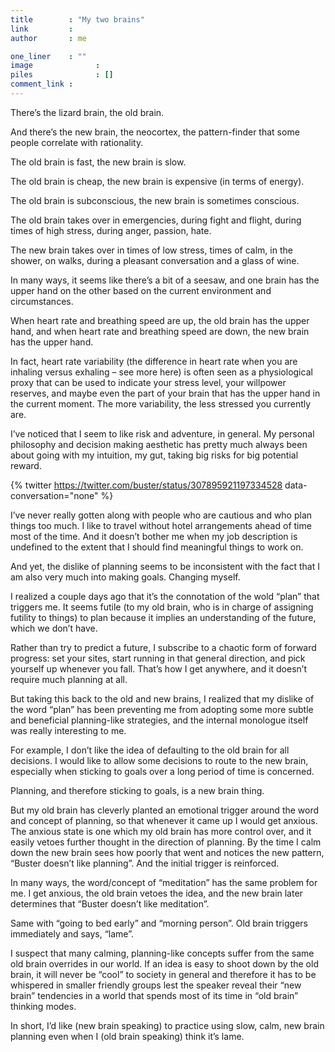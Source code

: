 ```yaml
---
title        : "My two brains"
link         : 
author       : me

one_liner    : ""
image			   : 
piles			   : []
comment_link : 
---
```


There’s the lizard brain, the old brain.

And there’s the new brain, the neocortex, the pattern-finder that some people correlate with rationality.

The old brain is fast, the new brain is slow.

The old brain is cheap, the new brain is expensive (in terms of energy).

The old brain is subconscious, the new brain is sometimes conscious.

The old brain takes over in emergencies, during fight and flight, during times of high stress, during anger, passion, hate.

The new brain takes over in times of low stress, times of calm, in the shower, on walks, during a pleasant conversation and a glass of wine.

In many ways, it seems like there’s a bit of a seesaw, and one brain has the upper hand on the other based on the current environment and circumstances.

When heart rate and breathing speed are up, the old brain has the upper hand, and when heart rate and breathing speed are down, the new brain has the upper hand.

In fact, heart rate variability (the difference in heart rate when you are inhaling versus exhaling – see more here) is often seen as a physiological proxy that can be used to indicate your stress level, your willpower reserves, and maybe even the part of your brain that has the upper hand in the current moment. The more variability, the less stressed you currently are.

I’ve noticed that I seem to like risk and adventure, in general. My personal philosophy and decision making aesthetic has pretty much always been about going with my intuition, my gut, taking big risks for big potential reward.

{% twitter https://twitter.com/buster/status/307895921197334528 data-conversation="none" %}

I’ve never really gotten along with people who are cautious and who plan things too much. I like to travel without hotel arrangements ahead of time most of the time. And it doesn’t bother me when my job description is undefined to the extent that I should find meaningful things to work on.

And yet, the dislike of planning seems to be inconsistent with the fact that I am also very much into making goals. Changing myself.

I realized a couple days ago that it’s the connotation of the wold “plan” that triggers me. It seems futile (to my old brain, who is in charge of assigning futility to things) to plan because it implies an understanding of the future, which we don’t have.

Rather than try to predict a future, I subscribe to a chaotic form of forward progress: set your sites, start running in that general direction, and pick yourself up whenever you fall. That’s how I get anywhere, and it doesn’t require much planning at all.

But taking this back to the old and new brains, I realized that my dislike of the word “plan” has been preventing me from adopting some more subtle and beneficial planning-like strategies, and the internal monologue itself was really interesting to me.

For example, I don’t like the idea of defaulting to the old brain for all decisions. I would like to allow some decisions to route to the new brain, especially when sticking to goals over a long period of time is concerned.

Planning, and therefore sticking to goals, is a new brain thing.

But my old brain has cleverly planted an emotional trigger around the word and concept of planning, so that whenever it came up I would get anxious. The anxious state is one which my old brain has more control over, and it easily vetoes further thought in the direction of planning. By the time I calm down the new brain sees how poorly that went and notices the new pattern, “Buster doesn’t like planning”. And the initial trigger is reinforced.

In many ways, the word/concept of “meditation” has the same problem for me. I get anxious, the old brain vetoes the idea, and the new brain later determines that “Buster doesn’t like meditation”.

Same with “going to bed early” and “morning person”. Old brain triggers immediately and says, “lame”.

I suspect that many calming, planning-like concepts suffer from the same old brain overrides in our world. If an idea is easy to shoot down by the old brain, it will never be “cool” to society in general and therefore it has to be whispered in smaller friendly groups lest the speaker reveal their “new brain” tendencies in a world that spends most of its time in “old brain” thinking modes.

In short, I’d like (new brain speaking) to practice using slow, calm, new brain planning even when I (old brain speaking) think it’s lame.